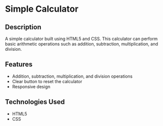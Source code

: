 # Simple Calculator

## Description
A simple calculator built using HTML5 and CSS. This calculator can perform basic arithmetic operations such as addition, subtraction, multiplication, and division.

## Features
- Addition, subtraction, multiplication, and division operations
- Clear button to reset the calculator
- Responsive design

## Technologies Used
- HTML5
- CSS
